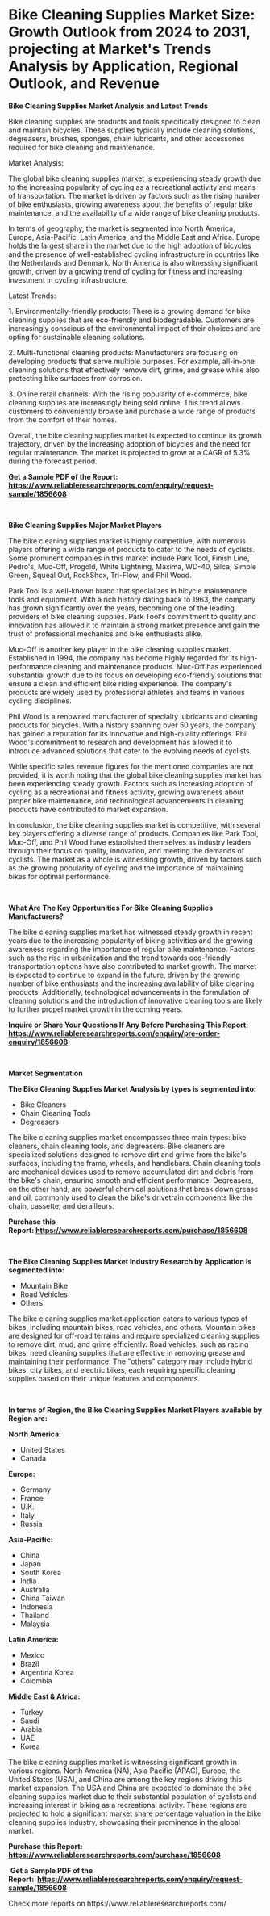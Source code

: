 <p><h1>Bike Cleaning Supplies Market Size: Growth Outlook from 2024 to 2031, projecting at Market's Trends Analysis by Application, Regional Outlook, and Revenue</h1></p><p><strong>Bike Cleaning Supplies Market Analysis and Latest Trends</strong></p>
<p><p>Bike cleaning supplies are products and tools specifically designed to clean and maintain bicycles. These supplies typically include cleaning solutions, degreasers, brushes, sponges, chain lubricants, and other accessories required for bike cleaning and maintenance.</p><p>Market Analysis:</p><p>The global bike cleaning supplies market is experiencing steady growth due to the increasing popularity of cycling as a recreational activity and means of transportation. The market is driven by factors such as the rising number of bike enthusiasts, growing awareness about the benefits of regular bike maintenance, and the availability of a wide range of bike cleaning products.</p><p>In terms of geography, the market is segmented into North America, Europe, Asia-Pacific, Latin America, and the Middle East and Africa. Europe holds the largest share in the market due to the high adoption of bicycles and the presence of well-established cycling infrastructure in countries like the Netherlands and Denmark. North America is also witnessing significant growth, driven by a growing trend of cycling for fitness and increasing investment in cycling infrastructure.</p><p>Latest Trends:</p><p>1. Environmentally-friendly products: There is a growing demand for bike cleaning supplies that are eco-friendly and biodegradable. Customers are increasingly conscious of the environmental impact of their choices and are opting for sustainable cleaning solutions.</p><p>2. Multi-functional cleaning products: Manufacturers are focusing on developing products that serve multiple purposes. For example, all-in-one cleaning solutions that effectively remove dirt, grime, and grease while also protecting bike surfaces from corrosion.</p><p>3. Online retail channels: With the rising popularity of e-commerce, bike cleaning supplies are increasingly being sold online. This trend allows customers to conveniently browse and purchase a wide range of products from the comfort of their homes.</p><p>Overall, the bike cleaning supplies market is expected to continue its growth trajectory, driven by the increasing adoption of bicycles and the need for regular maintenance. The market is projected to grow at a CAGR of 5.3% during the forecast period.</p></p>
<p><strong>Get a Sample PDF of the Report:&nbsp; <a href="https://www.reliableresearchreports.com/enquiry/request-sample/1856608">https://www.reliableresearchreports.com/enquiry/request-sample/1856608</a></strong></p>
<p>&nbsp;</p>
<p><strong>Bike Cleaning Supplies Major Market Players</strong></p>
<p><p>The bike cleaning supplies market is highly competitive, with numerous players offering a wide range of products to cater to the needs of cyclists. Some prominent companies in this market include Park Tool, Finish Line, Pedro's, Muc-Off, Progold, White Lightning, Maxima, WD-40, Silca, Simple Green, Squeal Out, RockShox, Tri-Flow, and Phil Wood. </p><p>Park Tool is a well-known brand that specializes in bicycle maintenance tools and equipment. With a rich history dating back to 1963, the company has grown significantly over the years, becoming one of the leading providers of bike cleaning supplies. Park Tool's commitment to quality and innovation has allowed it to maintain a strong market presence and gain the trust of professional mechanics and bike enthusiasts alike.</p><p>Muc-Off is another key player in the bike cleaning supplies market. Established in 1994, the company has become highly regarded for its high-performance cleaning and maintenance products. Muc-Off has experienced substantial growth due to its focus on developing eco-friendly solutions that ensure a clean and efficient bike riding experience. The company's products are widely used by professional athletes and teams in various cycling disciplines.</p><p>Phil Wood is a renowned manufacturer of specialty lubricants and cleaning products for bicycles. With a history spanning over 50 years, the company has gained a reputation for its innovative and high-quality offerings. Phil Wood's commitment to research and development has allowed it to introduce advanced solutions that cater to the evolving needs of cyclists.</p><p>While specific sales revenue figures for the mentioned companies are not provided, it is worth noting that the global bike cleaning supplies market has been experiencing steady growth. Factors such as increasing adoption of cycling as a recreational and fitness activity, growing awareness about proper bike maintenance, and technological advancements in cleaning products have contributed to market expansion.</p><p>In conclusion, the bike cleaning supplies market is competitive, with several key players offering a diverse range of products. Companies like Park Tool, Muc-Off, and Phil Wood have established themselves as industry leaders through their focus on quality, innovation, and meeting the demands of cyclists. The market as a whole is witnessing growth, driven by factors such as the growing popularity of cycling and the importance of maintaining bikes for optimal performance.</p></p>
<p>&nbsp;</p>
<p><strong>What Are The Key Opportunities For Bike Cleaning Supplies Manufacturers?</strong></p>
<p><p>The bike cleaning supplies market has witnessed steady growth in recent years due to the increasing popularity of biking activities and the growing awareness regarding the importance of regular bike maintenance. Factors such as the rise in urbanization and the trend towards eco-friendly transportation options have also contributed to market growth. The market is expected to continue to expand in the future, driven by the growing number of bike enthusiasts and the increasing availability of bike cleaning products. Additionally, technological advancements in the formulation of cleaning solutions and the introduction of innovative cleaning tools are likely to further propel market growth in the coming years.</p></p>
<p><strong>Inquire or Share Your Questions If Any Before Purchasing This Report: <a href="https://www.reliableresearchreports.com/enquiry/pre-order-enquiry/1856608">https://www.reliableresearchreports.com/enquiry/pre-order-enquiry/1856608</a></strong></p>
<p>&nbsp;</p>
<p><strong>Market Segmentation</strong></p>
<p><strong>The Bike Cleaning Supplies Market Analysis by types is segmented into:</strong></p>
<p><ul><li>Bike Cleaners</li><li>Chain Cleaning Tools</li><li>Degreasers</li></ul></p>
<p><p>The bike cleaning supplies market encompasses three main types: bike cleaners, chain cleaning tools, and degreasers. Bike cleaners are specialized solutions designed to remove dirt and grime from the bike's surfaces, including the frame, wheels, and handlebars. Chain cleaning tools are mechanical devices used to remove accumulated dirt and debris from the bike's chain, ensuring smooth and efficient performance. Degreasers, on the other hand, are powerful chemical solutions that break down grease and oil, commonly used to clean the bike's drivetrain components like the chain, cassette, and derailleurs.</p></p>
<p><strong>Purchase this Report:&nbsp;<a href="https://www.reliableresearchreports.com/purchase/1856608">https://www.reliableresearchreports.com/purchase/1856608</a></strong></p>
<p>&nbsp;</p>
<p><strong>The Bike Cleaning Supplies Market Industry Research by Application is segmented into:</strong></p>
<p><ul><li>Mountain Bike</li><li>Road Vehicles</li><li>Others</li></ul></p>
<p><p>The bike cleaning supplies market application caters to various types of bikes, including mountain bikes, road vehicles, and others. Mountain bikes are designed for off-road terrains and require specialized cleaning supplies to remove dirt, mud, and grime efficiently. Road vehicles, such as racing bikes, need cleaning supplies that are effective in removing grease and maintaining their performance. The "others" category may include hybrid bikes, city bikes, and electric bikes, each requiring specific cleaning supplies based on their unique features and components.</p></p>
<p>&nbsp;</p>
<p><strong>In terms of Region, the Bike Cleaning Supplies Market Players available by Region are:</strong></p>
<p>
    <p> <strong> North America: </strong>
        <ul>
            <li>United States</li>
            <li>Canada</li>
        </ul>
        </p> 
    <p> <strong> Europe: </strong>
        <ul>
            <li>Germany</li>
            <li>France</li>
            <li>U.K.</li>
            <li>Italy</li>
            <li>Russia</li>
        </ul>
        </p> 
    <p> <strong> Asia-Pacific: </strong>
        <ul>
            <li>China</li>
            <li>Japan</li>
            <li>South Korea</li>
            <li>India</li>
            <li>Australia</li>
            <li>China Taiwan</li>
            <li>Indonesia</li>
            <li>Thailand</li>
            <li>Malaysia</li>
        </ul>
        </p> 
    <p> <strong> Latin America: </strong>
        <ul>
            <li>Mexico</li>
            <li>Brazil</li>
            <li>Argentina Korea</li>
            <li>Colombia</li>
        </ul>
        </p> 
    <p> <strong> Middle East & Africa: </strong>
        <ul>
            <li>Turkey</li>
            <li>Saudi</li>
            <li>Arabia</li>
            <li>UAE</li>
            <li>Korea</li>
        </ul>
    </p>
    </p>
<p><p>The bike cleaning supplies market is witnessing significant growth in various regions. North America (NA), Asia Pacific (APAC), Europe, the United States (USA), and China are among the key regions driving this market expansion. The USA and China are expected to dominate the bike cleaning supplies market due to their substantial population of cyclists and increasing interest in biking as a recreational activity. These regions are projected to hold a significant market share percentage valuation in the bike cleaning supplies industry, showcasing their prominence in the global market.</p></p>
<p><strong>Purchase this Report: <a href="https://www.reliableresearchreports.com/purchase/1856608">https://www.reliableresearchreports.com/purchase/1856608</a></strong></p>
<p>&nbsp;<strong>Get a Sample PDF of the Report:&nbsp;&nbsp;<a href="https://www.reliableresearchreports.com/enquiry/request-sample/1856608">https://www.reliableresearchreports.com/enquiry/request-sample/1856608</a></strong></p>
<p><strong></strong></p>
<p>Check more reports on https://www.reliableresearchreports.com/</p>